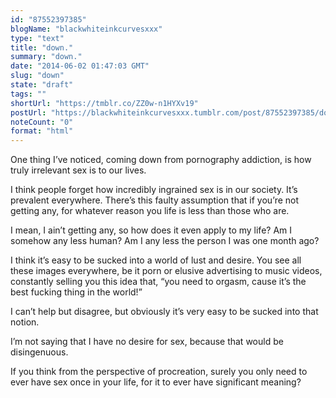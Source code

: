 ```yaml
---
id: "87552397385"
blogName: "blackwhiteinkcurvesxxx"
type: "text"
title: "down."
summary: "down."
date: "2014-06-02 01:47:03 GMT"
slug: "down"
state: "draft"
tags: ""
shortUrl: "https://tmblr.co/ZZ0w-n1HYXv19"
postUrl: "https://blackwhiteinkcurvesxxx.tumblr.com/post/87552397385/down"
noteCount: "0"
format: "html"
---
```


One thing I’ve noticed, coming down from pornography addiction, is how truly irrelevant sex is to our lives. 

I think people forget how incredibly ingrained sex is in our society. It’s prevalent everywhere. There’s this faulty assumption that if you’re not getting any, for whatever reason you life is less than those who are. 

I mean, I ain’t getting any, so how does it even apply to my life? Am I somehow any less human? Am I any less the person I was one month ago? 

I think it’s easy to be sucked into a world of lust and desire. You see all these images everywhere, be it porn or elusive advertising to music videos, constantly selling you this idea that, “you need to orgasm, cause it’s the best fucking thing in the world!”

I can’t help but disagree, but obviously it’s very easy to be sucked into that notion. 

I’m not saying that I have no desire for sex, because that would be disingenuous. 

If you think from the perspective of procreation, surely you only need to ever have sex once in your life, for it to ever have significant meaning?